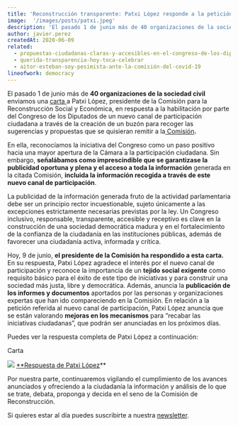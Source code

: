 ```yaml
---
title: 'Reconstrucción transparente: Patxi López responde a la petición de la sociedad civil'
image:  '/images/posts/patxi.jpeg'
description: 'El pasado 1 de junio más de 40 organizaciones de la sociedad civil enviamos una carta a Patxi López, presidente de la Comisión para la Reconstrucción Social y Económica.'
author: javier.perez
createdAt: 2020-06-09
related:
  - propuestas-ciudadanas-claras-y-accesibles-en-el-congreso-de-los-diputados
  - querida-transparencia-hoy-toca-celebrar
  - aitor-esteban-soy-pesimista-ante-la-comisión-del-covid-19
lineofwork: democracy
---
```


El pasado 1 de junio más de **40 organizaciones de la sociedad civil** enviamos una [carta ](https://docs.google.com/document/d/1v69gG89NLNCM2eG_M_BwdToAsxWY2Zfk8eT2ezy93Yw/edit?usp=sharing)a Patxi López, presidente de la Comisión para la Reconstrucción Social y Económica, en respuesta a la habilitación por parte del Congreso de los Diputados de un nuevo canal de participación ciudadana a través de la creación de un buzón para recoger las sugerencias y propuestas que se quisieran remitir a la[ Comisión](http://www.congreso.es/portal/page/portal/Congreso/Congreso/Organos/Comision?_piref73_7498063_73_1339256_1339256.next_page=/wc/detalleInformComisiones?idOrgano=390&idLegislatura=14)**.**

En ella, reconocíamos la iniciativa del Congreso como un paso positivo hacia una mayor apertura de la Cámara a la participación ciudadana. Sin embargo, **señalábamos como imprescindible que se garantizase la publicidad oportuna y plena y el acceso a toda la información** generada en la citada Comisión, **incluida la información recogida a través de este nuevo canal de participación**.

La publicidad de la información generada fruto de la actividad parlamentaria debe ser un principio rector incuestionable, sujeto únicamente a las excepciones estrictamente necesarias previstas por la ley. Un Congreso inclusivo, responsable, transparente, accesible y receptivo es clave en la construcción de una sociedad democrática madura y en el fortalecimiento de la confianza de la ciudadanía en las instituciones públicas, además de favorecer una ciudadanía activa, informada y crítica.

Hoy, 9 de junio, **el presidente de la Comisión ha respondido a esta carta.** En su respuesta, Patxi López agradece el interés por el nuevo canal de participación y reconoce la importancia de un **tejido social exigente** como requisito básico para el éxito de este tipo de iniciativas y para construir una sociedad más justa, libre y democrática. Además, anuncia la **publicación de los informes y documentos** aportados por las personas y organizaciones expertas que han ido compareciendo en la Comisión. En relación a la petición referida al nuevo canal de participación, Patxi López anuncia que se están valorando **mejoras en los mecanismos** para “recabar las iniciativas ciudadanas”, que podrán ser anunciadas en los próximos días.

Puedes ver la respuesta completa de Patxi López a continuación:

Carta

![](/images/posts/carta.png)
[**Respuesta de Patxi López](https://drive.google.com/file/d/12mGxFyRINpE3fnmy56GuYlV4FWY4538v/view?usp=sharing)**

Por nuestra parte, continuaremos vigilando el cumplimiento de los avances anunciados y ofreciendo a la ciudadanía la información y análisis de lo que se trate, debata, proponga y decida en el seno de la Comisión de Reconstrucción.

Si quieres estar al día puedes suscribirte a nuestra [newsletter](https://bit.ly/3cSCP4k).
